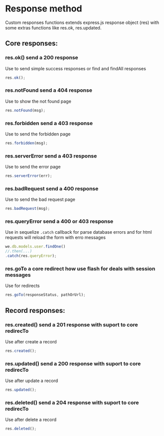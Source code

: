# Response method

Custom responses functions extends express.js response object (res) with some extras functions like res.ok, res.updated.

## Core responses:

### res.ok() send a 200 response
Use to send simple success responses or find and findAll responses

```js
res.ok();
```

### res.notFound send a 404 response
Use to show the not found page

```js
res.notFound(msg);
```


### res.forbidden send a 403 response
Use to send the forbidden page

```js
res.forbidden(msg);
```

### res.serverError send a 403 response
Use to send the error page

```js
res.serverError(err);
```

### res.badRequest send a 400 response
Use to send the bad request page

```js
res.badRequest(msg);
```

### res.queryError send a 400 or 403 response
Use in sequelize `.catch` callback for parse database errors and for html requests will reload the form with erro messages

```js
we.db.models.user.findOne()
//.then(...)
.catch(res.queryError);
```


### res.goTo a core redirect how use flash for deals with session messages
Use for redirects

```js
res.goTo(responseStatus, pathOrUrl);
```

## Record responses:

### res.created() send a 201 response with suport to core redirecTo
Use after create a record

```js
res.created();
```

### res.updated() send a 200 response with suport to core redirecTo
Use after update a record

```js
res.updated();
```

### res.deleted() send a 204 response with suport to core redirecTo
Use after delete a record

```js
res.deleted();
```
